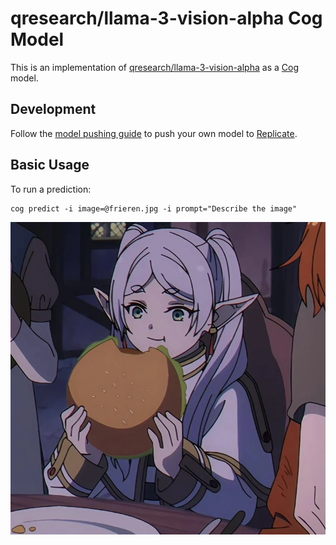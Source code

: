 # qresearch/llama-3-vision-alpha Cog Model

This is an implementation of [qresearch/llama-3-vision-alpha](https://huggingface.co/qresearch/llama-3-vision-alpha) as a [Cog](https://github.com/replicate/cog) model.

## Development

Follow the [model pushing guide](https://replicate.com/docs/guides/push-a-model) to push your own model to [Replicate](https://replicate.com).

## Basic Usage

To run a prediction:

    cog predict -i image=@frieren.jpg -i prompt="Describe the image"


![input](frieren.jpg)